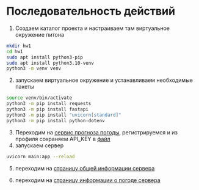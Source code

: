 # Последовательность действий

1) Создаем каталог проекта и настраиваем там виртуальное окружение питона

```bash
mkdir hw1
cd hw1
sudo apt install python3-pip
sudo apt install python3.10-venv
python3 -m venv venv
```

2) запускаем виртуальное окружение и устанавливаем необходимые пакеты

```bash
source venv/bin/activate
python3 -m pip install requests
python3 -m pip install fastapi
python3 -m pip install "uvicorn[standard]"
python3 -m pip install python-dotenv
```
3) Переходим на [сервис прогноза погоды](https://www.visualcrossing.com/sign-up), регистрируемся и из профиля сохраняем API_KEY в [файл](./.env)
4) запускаем сервер

```bash
uvicorn main:app --reload
```
5) переходим на [страницу общей информации сервера](http://localhost:8000/info)

6) переходим на [страницу информации о погоде сервера](http://localhost:8000/info/weather)
